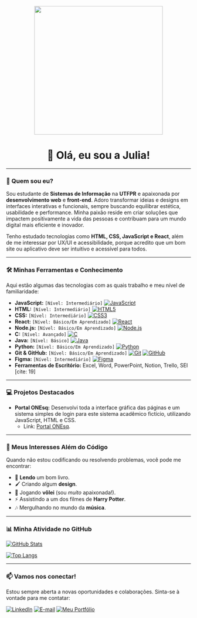 <div id="header" align="center">
  <img src="https://cdn.dribbble.com/userupload/19835458/file/original-55c38aae3f9a9ac39a0d920e8724c5b4.gif" width="350"/>
  <h1>👋 Olá, eu sou a Julia!</h1>
</div>

---

### 🚀 Quem sou eu?

Sou estudante de **Sistemas de Informação** na **UTFPR** e apaixonada por **desenvolvimento web** e **front-end**. Adoro transformar ideias e designs em interfaces interativas e funcionais, sempre buscando equilibrar estética, usabilidade e performance. Minha paixão reside em criar soluções que impactem positivamente a vida das pessoas e contribuam para um mundo digital mais eficiente e inovador.

Tenho estudado tecnologias como **HTML, CSS, JavaScript e React**, além de me interessar por UX/UI e acessibilidade, porque acredito que um bom site ou aplicativo deve ser intuitivo e acessível para todos.

---

### 🛠️ Minhas Ferramentas e Conhecimento

Aqui estão algumas das tecnologias com as quais trabalho e meu nível de familiaridade:

* **JavaScript:** `[Nível: Intermediário]` [![JavaScript](https://img.shields.io/badge/JavaScript-F7DF1E?style=for-the-badge&logo=javascript&logoColor=black)](https://developer.mozilla.org/pt-BR/docs/Web/JavaScript)
* **HTML:** `[Nível: Intermediário]` [![HTML5](https://img.shields.io/badge/HTML5-E34F26?style=for-the-badge&logo=html5&logoColor=white)](https://developer.mozilla.org/pt-BR/docs/Web/HTML)
* **CSS:** `[Nível: Intermediário]` [![CSS3](https://img.shields.io/badge/CSS3-1572B6?style=for-the-badge&logo=css3&logoColor=white)](https://developer.mozilla.org/pt-BR/docs/Web/CSS)
* **React:** `[Nível: Básico/Em Aprendizado]` [![React](https://img.shields.io/badge/React-61DAFB?style=for-the-badge&logo=react&logoColor=black)](https://react.dev/)
* **Node.js:** `[Nível: Básico/Em Aprendizado]` [![Node.js](https://img.shields.io/badge/Node.js-339933?style=for-the-badge&logo=nodedotjs&logoColor=white)](https://nodejs.org/en)
* **C:** `[Nível: Avançado]` [![C](https://img.shields.io/badge/C-A8B9CC?style=for-the-badge&logo=c&logoColor=white)](https://devdocs.io/c/)
* **Java:** `[Nível: Básico]` [![Java](https://img.shields.io/badge/Java-007396?style=for-the-badge&logo=java&logoColor=white)](https://www.java.com/)
* **Python:** `[Nível: Básico/Em Aprendizado]` [![Python](https://img.shields.io/badge/Python-3776AB?style=for-the-badge&logo=python&logoColor=white)](https://www.python.org/)
* **Git & GitHub:** `[Nível: Básico/Em Aprendizado]` [![Git](https://img.shields.io/badge/Git-F05032?style=for-the-badge&logo=git&logoColor=white)](https://git-scm.com/) [![GitHub](https://img.shields.io/badge/GitHub-181717?style=for-the-badge&logo=github&logoColor=white)](https://github.com/)
* **Figma:** `[Nível: Intermediário]` [![Figma](https://img.shields.io/badge/Figma-F24E1E?style=for-the-badge&logo=figma&logoColor=white)](https://www.figma.com/)
* **Ferramentas de Escritório:** Excel, Word, PowerPoint, Notion, Trello, SEI [cite: 19]

---

### 💻 Projetos Destacados

* **Portal ONEsq:** Desenvolvi toda a interface gráfica das páginas e um sistema simples de login para este sistema acadêmico fictício, utilizando JavaScript, HTML e CSS.
    * Link: [Portal ONEsq](https://juliak-oliveira.github.io/unesq-portal/).

---

### 🎨 Meus Interesses Além do Código

Quando não estou codificando ou resolvendo problemas, você pode me encontrar:

* 📖 **Lendo** um bom livro.
* 🖌️ Criando algum **design**.
* 🏐 Jogando **vôlei** (sou *muito* apaixonada!).
* ⚡ Assistindo a um dos filmes de **Harry Potter**.
* 🎶 Mergulhando no mundo da **música**.

---

### 📊 Minha Atividade no GitHub

[![GitHub Stats](https://github-readme-stats.vercel.app/api?username=mejuloli&show_icons=true&theme=radical)](https://github.com/anuraghazra/github-readme-stats)

[![Top Langs](https://github-readme-stats.vercel.app/api/top-langs/?username=mejuloli&layout=compact&theme=radical)](https://github.com/anuraghazra/github-readme-stats)

---

### 📫 Vamos nos conectar!

Estou sempre aberta a novas oportunidades e colaborações. Sinta-se à vontade para me contatar:

[![LinkedIn](https://img.shields.io/badge/LinkedIn-0077B5?style=for-the-badge&logo=linkedin&logoColor=white)](https://www.linkedin.com/in/julia-k-oliveira)
[![E-mail](https://img.shields.io/badge/Email-D14836?style=for-the-badge&logo=gmail&logoColor=white)](mailto:jko.juliaoliveira@gmail.com)
[![Meu Portfólio](https://img.shields.io/badge/Portfólio-F7DF1E?style=for-the-badge&logo=wordpress&logoColor=black)](https://github.com/juliak-oliveira?tab=repositories)
